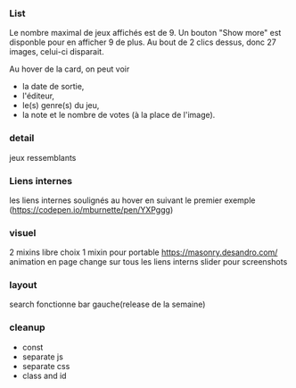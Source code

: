 ### List

Le nombre maximal de jeux affichés est de 9. Un bouton "Show more" est disponble pour en afficher 9 de plus. Au bout de 2 clics dessus, donc 27 images, celui-ci disparait.

Au hover de la card, on peut voir

- la date de sortie,
- l'éditeur,
- le(s) genre(s) du jeu,
- la note et le nombre de votes
  (à la place de l'image).

### detail

jeux ressemblants

### Liens internes

les liens internes soulignés au hover en suivant le premier exemple
(https://codepen.io/mburnette/pen/YXPggg)

### visuel

2 mixins libre choix
1 mixin pour portable
https://masonry.desandro.com/
animation en page change sur tous les liens interns
slider pour screenshots

### layout

search fonctionne
bar gauche(release de la semaine)

### cleanup

- const
- separate js
- separate css
- class and id
